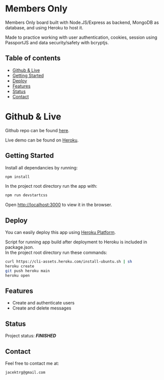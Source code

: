 # Members Only

Members Only board built with Node.JS/Express as backend, MongoDB as database, and using Heroku to host it.

Made to practice working with user authentication, cookies, session using PassportJS and data security/safety with bcryptjs.

## Table of contents

- [Github & Live](#github--live)
- [Getting Started](#getting-started)
- [Deploy](#deploy)
- [Features](#features)
- [Status](#status)
- [Contact](#contact)

# Github & Live

Github repo can be found [here](https://github.com/gizinski-jacek/members-only).

Live demo can be found on [Heroku](https://members-only-194867.herokuapp.com).

## Getting Started

Install all dependancies by running:

```bash
npm install
```

In the project root directory run the app with:

```bash
npm run devstartcss
```

Open [http://localhost:3000](http://localhost:3000) to view it in the browser.

## Deploy

You can easily deploy this app using [Heroku Platform](https://devcenter.heroku.com/articles/git).

Script for running app build after deployment to Heroku is included in package.json.\
In the project root directory run these commands:

```bash
curl https://cli-assets.heroku.com/install-ubuntu.sh | sh
heroku create
git push heroku main
heroku open
```

## Features

- Create and authenticate users
- Create and delete messages

## Status

Project status: **_FINISHED_**

## Contact

Feel free to contact me at:

```
jacektrg@gmail.com
```
